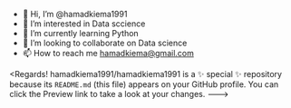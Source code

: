 - 👋 Hi, I’m @hamadkiema1991
- 👀 I’m interested in Data sccience
- 🌱 I’m currently learning Python
- 💞️ I’m looking to collaborate on Data science
- 📫 How to reach me hamadkiema@gmail.com

<Regards!
hamadkiema1991/hamadkiema1991 is a ✨ special ✨ repository because its `README.md` (this file) appears on your GitHub profile.
You can click the Preview link to take a look at your changes.
--->
